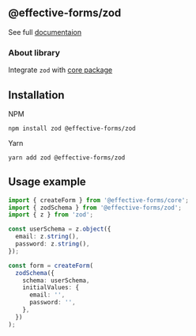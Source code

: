 ## @effective-forms/zod
See full [documentaion](https://github.com/MiiZZo/effective-forms)
### About library
Integrate `zod` with [core package](http://www.npmjs.com/package/@effective-forms/core)
## Installation

NPM
```
npm install zod @effective-forms/zod
```
Yarn
```
yarn add zod @effective-forms/zod
```
## Usage example
```ts
import { createForm } from '@effective-forms/core';
import { zodSchema } from '@effective-forms/zod';
import { z } from 'zod';

const userSchema = z.object({
  email: z.string(),
  password: z.string(),
});

const form = createForm(
  zodSchema({
    schema: userSchema,
    initialValues: {
      email: '',
      password: '',
    },
  })
);

```
